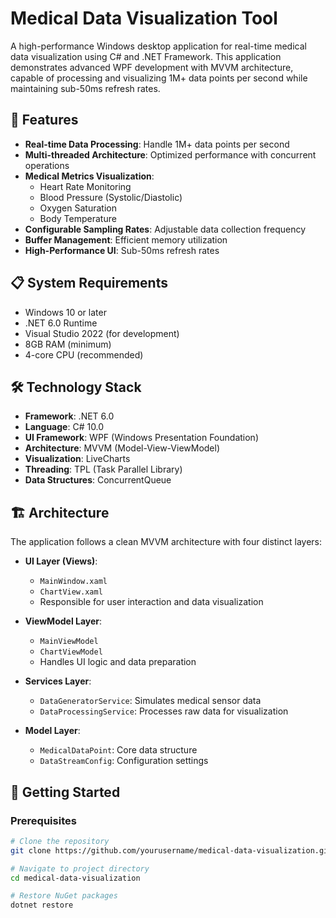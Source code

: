# Medical Data Visualization Tool

A high-performance Windows desktop application for real-time medical data visualization using C# and .NET Framework. This application demonstrates advanced WPF development with MVVM architecture, capable of processing and visualizing 1M+ data points per second while maintaining sub-50ms refresh rates.

## 🚀 Features

- **Real-time Data Processing**: Handle 1M+ data points per second
- **Multi-threaded Architecture**: Optimized performance with concurrent operations
- **Medical Metrics Visualization**:
  - Heart Rate Monitoring
  - Blood Pressure (Systolic/Diastolic)
  - Oxygen Saturation
  - Body Temperature
- **Configurable Sampling Rates**: Adjustable data collection frequency
- **Buffer Management**: Efficient memory utilization
- **High-Performance UI**: Sub-50ms refresh rates

## 📋 System Requirements

- Windows 10 or later
- .NET 6.0 Runtime
- Visual Studio 2022 (for development)
- 8GB RAM (minimum)
- 4-core CPU (recommended)

## 🛠️ Technology Stack

- **Framework**: .NET 6.0
- **Language**: C# 10.0
- **UI Framework**: WPF (Windows Presentation Foundation)
- **Architecture**: MVVM (Model-View-ViewModel)
- **Visualization**: LiveCharts
- **Threading**: TPL (Task Parallel Library)
- **Data Structures**: ConcurrentQueue

## 🏗️ Architecture

The application follows a clean MVVM architecture with four distinct layers:

- **UI Layer (Views)**:
  - `MainWindow.xaml`
  - `ChartView.xaml`
  - Responsible for user interaction and data visualization

- **ViewModel Layer**:
  - `MainViewModel`
  - `ChartViewModel`
  - Handles UI logic and data preparation

- **Services Layer**:
  - `DataGeneratorService`: Simulates medical sensor data
  - `DataProcessingService`: Processes raw data for visualization

- **Model Layer**:
  - `MedicalDataPoint`: Core data structure
  - `DataStreamConfig`: Configuration settings

## 🚀 Getting Started

### Prerequisites

```bash
# Clone the repository
git clone https://github.com/yourusername/medical-data-visualization.git

# Navigate to project directory
cd medical-data-visualization

# Restore NuGet packages
dotnet restore
